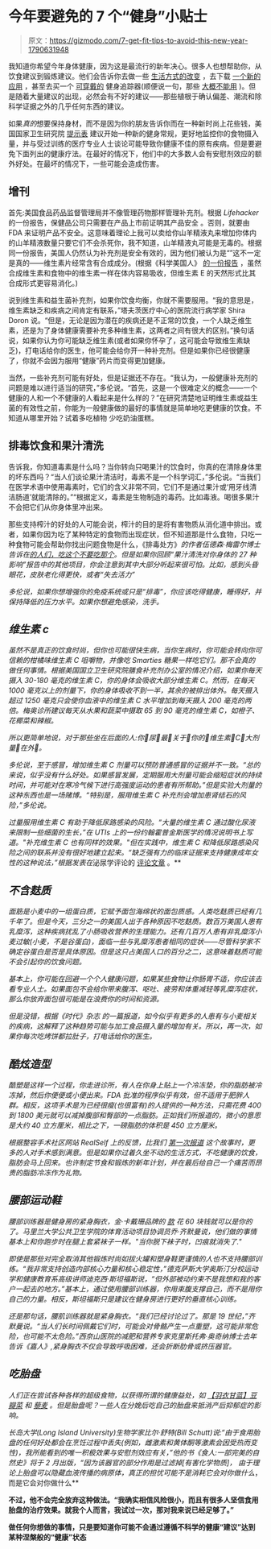 # 今年要避免的 7 个“健身”小贴士

> 原文：<https://gizmodo.com/7-get-fit-tips-to-avoid-this-new-year-1790631948>

我知道你希望今年身体健康，因为这是最流行的新年决心。很多人也想帮助你，从饮食建议到锻炼建议。他们会告诉你去做一些 [生活方式的改变](http://www.health.com/health/gallery/0,,20766435,00.html) ，去下载 [一个新的应用](http://www.chicagotribune.com/lifestyles/health/sc-cons-0105-fitness-aps-20170103-story.html) ，甚至去买一个 [可穿戴的](http://mashable.com/2017/01/01/best-fitness-tech-for-new-years-resolutions/#AC_3DqDmtOqL) 健身追踪器(顺便说一句，那些 [大概不能用](http://gizmodo.com/that-fitness-tracker-might-actually-make-losing-weight-1786881845#_ga=1.267998222.1471213417.1454946308) )。但是随着大量建议的出现，必然会有不好的建议——那些植根于确认偏差、潮流和除科学证据之外的几乎任何东西的建议。



如果*真的*想要保持身材，而不是因为你的朋友告诉你而在一种新时尚上花些钱，美国国家卫生研究院 [提示表](https://www.nhlbi.nih.gov/health/health-topics/topics/obe/causes) 建议开始一种新的健身常规，更好地监控你的食物摄入量，并与受过训练的医疗专业人士谈论可能导致你健康不佳的原有疾病。但是要避免下面列出的健康疗法。在最好的情况下，他们中的大多数人会有安慰剂效应的额外好处。在最坏的情况下，一些可能会造成伤害。

## 增刊

首先:美国食品药品监督管理局并不像管理药物那样管理补充剂。根据 *Lifehacker* 的一份报告，保健品公司只需要在产品上市前证明其产品安全 。否则，就要由 FDA 来证明产品不安全。这意味着理论上我可以卖给你山羊精液丸来增加你体内的山羊精液数量只要它们不会杀死你，我不知道，山羊精液丸可能是无毒的。根据同一份报告，美国人仍然认为补充剂是安全有效的，因为他们被认为是“”这不一定是真的——维生素片经常含有合成成分。(根据《科学美国人》 [的一份报告](https://www.scientificamerican.com/article/do-vitamins-in-pills-diff/) ，虽然合成维生素和食物中的维生素一样在体内容易吸收，但维生素 E 的天然形式比其合成形式更容易消化。)

说到维生素和益生菌补充剂，如果你饮食均衡，你就不需要服用。“我的意思是，维生素缺乏和疾病之间肯定有联系，”塔夫茨医疗中心的医院流行病学家 Shira Doron 说。“但是，无论是因为潜在的疾病还是不正常的饮食，一个人缺乏维生素，还是为了身体健康需要补充多种维生素，这两者之间有很大的区别。”换句话说，如果你认为你可能缺乏维生素(或者如果你怀孕了，这可能会导致维生素缺乏)，打电话给你的医生，他可能会给你开一种补充剂。但是如果你已经很健康了，你就不会因为服用“健康”药片而变得更加健康。

当然，一些补充剂可能有好处，但是证据还不存在。“我认为，一般健康补充剂的问题是难以进行适当的研究，”多伦说。“首先，这是一个很难定义的概念——一个健康的人和一个不健康的人看起来是什么样的？”在研究清楚地证明维生素或益生菌的有效性之前，你能为一般健康做的最好的事情就是简单地吃更健康的饮食。不知道从哪里开始？试着多吃植物 少吃奶油蛋糕。

## 排毒饮食和果汁清洗

告诉我，你知道毒素是什么吗？当你转向只喝果汁的饮食时，你真的在清除身体里的坏东西吗？“当人们谈论果汁清洁时，毒素不是一个科学词汇，”多伦说。“当我们在医学术语中使用毒素时，它们的含义非常不同，它们不是通过果汁或‘用牙线清洁肠道’就能清除的。”“根据定义，毒素是生物制造的毒药。比如毒液。喝很多果汁不会把它们从你身体里冲出来。

那些支持榨汁的好处的人可能会说，榨汁的目的是将有害物质从消化道中排出。或者，如果你因为吃了某种特定的食物而出现症状，但不知道那是什么食物，只吃一种食物可能会帮助你找出问题食物是什么，《排毒处方》*的作者伍德森·梅雷尔博士告诉在[的人们，吃这个不要吃那个](http://www.eatthis.com/juice-cleanse-effects)。但是如果你回顾“果汁清洗对你身体的 27 种影响”报告中的其他项目，你会注意到其中大部分听起来很可怕。比如，感到头昏眼花，皮肤老化得更快，或者“失去活力”*

*多伦说，如果你想增强你的免疫系统或只是“排毒”，你应该吃得健康，睡得好，并保持降低的压力水平。如果你想避免感染，洗手。*

## *维生素 c*

*虽然不是真正的饮食时尚，但你也可能很快生病，当你生病时，你可能会转向你可信赖的柑橘味维生素 C 咀嚼物，并像吃 Smarties 糖果一样吃它们。那不会真的做任何事情。根据美国国立卫生研究院膳食补充剂办公室的情况介绍，如果你每天摄入 30-180 毫克的维生素 C，你的身体会吸收大部分维生素 C。然而，在每天 1000 毫克以上的剂量下，你的身体吸收不到一半，其余的被排出体外。每天摄入超过 1250 毫克只会使你血液中的维生素 C 水平增加到每天摄入 200 毫克的两倍。梅奥诊所建议每天从水果和蔬菜中摄取 65 到 90 毫克的维生素 C，如橙子、花椰菜和辣椒。*

*所以更简单地说，对于那些坐在后面的人:你👏尿👏最👏关于👏你的👏维生素👏C👏大剂量👏在外👏。*

*多伦说，至于感冒，增加维生素 C 剂量可以预防普通感冒的证据并不一致。“总的来说，似乎没有什么好处。如果感冒发展，定期服用大剂量可能会缩短症状的持续时间，并可能对在寒冷气候下进行高强度运动的患者有所帮助。”但是实验大剂量的这种东西也是一场赌博。“特别是，服用维生素 C 补充剂会增加患肾结石的风险，”多伦说。*

*过量服用维生素 C 有助于降低尿路感染的风险。“大量的维生素 C 通过酸化尿液来限制一些细菌的生长，”在 UTIs 上的一份约翰霍普金斯医学的情况说明书上写道。"补充维生素 C 也有同样的效果。"但在实践中，维生素 C 和降低尿路感染风险之间的联系并没有很好地建立起来。“缺乏强有力的临床证据来支持健康成年女性的这种说法，”根据发表在*泌尿学评论的 [评论文章](https://www.ncbi.nlm.nih.gov/pmc/articles/PMC3784967/) 。**

## *不含麸质*

*面筋是小麦中的一组蛋白质，它赋予面包海绵状的面包质感。人类吃麸质已经有几千年了。但是今天，三分之一的美国人出于各种原因不吃麸质。数百万美国人患有乳糜泻，这种疾病扰乱了小肠吸收营养的生理能力。还有几百万人患有非乳糜泻小麦过敏(*小麦，*不是*谷蛋白*)，面临一些与乳糜泻患者相同的症状——尽管科学家不确定谷蛋白是否是具体原因。但是这只占美国人口的百分之二，这意味着麸质可能不会引起你的饮食问题。*

*基本上，你可能在回避一个个人健康问题，如果某些食物让你肠胃不适，你应该去看专业人士。如果面包不会给你带来腹泻、呕吐、疲劳和体重减轻等乳糜泻症状，那么你放弃面包很可能是在浪费你的时间和资源。*

*但是没错，根据《时代》杂志 的一篇报道，如今似乎有更多的人患有与小麦相关的疾病，这解释了这种趋势可能与加工食品摄入量的增加有关。所以，再一次，如果你每次吃烤饼都拉肚子，打电话给你的医生。*

## *酷炫造型*

*酷塑是这样一个过程，你走进诊所，有人在你身上贴上一个冷冻垫，你的脂肪被冷冻掉，然后你便便或小便出来。FDA 批准的程序似乎有效，但不适用于肥胖人群。相反，这项手术是为已经很瘦(也很富有)的人提供的一种方法，只需花费 400 到 1800 美元就可以减掉腹部和臀部的一点脂肪。正如我们所报道的，微小的意思是大约 40 立方厘米，相比之下，一磅脂肪的体积是 450 立方厘米。*

*根据整容手术社区网站 RealSelf 上的反馈，比我们 [第一次报道](http://gizmodo.com/you-can-freeze-your-fat-and-poop-it-out-1704294724#_ga=1.105222535.58920860.1482160580) 这个故事时，更多的人对手术感到满意。但是如果你过着久坐不动的生活方式，不吃健康的饮食，脂肪会马上回来。也许制定节食和锻炼的新年计划，并在最后给自己一个痛苦而昂贵的脂肪冷冻作为礼物。*

## *腰部运动鞋*

*腰部训练器是健身房的紧身胸衣，金·卡戴珊品牌的 [款](https://www.angelcurves.com/products/kardashian-waist-trainer) 花 60 块钱就可以是你的了。马里兰大学公共卫生学院的体育活动项目协调员乔·齐默曼说，他们做的事情基本上和你跑步时在腿上套紧袜子一样。"当你脱下袜子时，凹痕就消失了."*

*即使是那些对完全取消其他锻炼时尚如拔火罐和塑身鞋更谨慎的人也不支持腰部训练。“我非常支持创造内部核心力量和核心稳定性，”德克萨斯大学奥斯汀分校运动学和健康教育系高级讲师迪克西·斯坦福斯说，“但外部被动约束不是我想和我的客户一起去的地方。”基本上，通过使用腰部训练器，你用束腹支撑自己，而不是用你自己的力量。相反，斯坦福斯只是建议在健身房进行更好的垂直核心训练。*

*还是那句话，腰肌训练器就是紧身胸衣。“我们已经讨论过了。那是 19 世纪，”齐默曼说。“当人们长时间佩戴它们时，可能会对骨骼产生一点重塑，这可能非常危险，也可能不太危险。”西奈山医院的减肥和营养专家克里斯托弗·奥奇纳博士去年告诉《嘉人》,紧身胸衣不仅会导致呼吸困难，还会折断肋骨或挤压器官。*

## *吃胎盘*

*人们正在尝试各种各样的超级食物，以获得所谓的健康益处，如 [【羽衣甘蓝】](http://elitedaily.com/wellness/kale-superfood-food-hype/1580991/)[豆瓣菜](http://nymag.com/scienceofus/2016/08/what-does-superfood-even-mean-anyway.html) 和 [藜麦](http://vitals.lifehacker.com/the-most-overrated-healthy-foods-and-what-to-eat-in-1693386771) 。但是胎盘呢？一些人在分娩后吃自己的胎盘来抵消产后抑郁症的影响。*

*长岛大学(Long Island University)生物学家比尔·舒特(Bill Schutt)说:“由于食用胎盘的任何好处都会在烹饪过程中丢失(例如，雌激素和黄体酮等激素会因受热而变性)，我所能看到的唯一积极效果与安慰剂效应有关，”他的书《食人:一部完美的自然史》将于 2 月出版，“因为该器官的部分作用是过滤掉[有害化学物质]， 由于理论上胎盘可以隐藏血液传播的病原体，*真正的*担忧可能不是消耗它会对你做什么*，而是它会对你做什么**

**不过，他不会完全放弃这种做法。“我确实相信风险很小，而且有很多人坚信食用胎盘的治疗效果。就我个人而言，我试过一次，那对我来说已经足够了。”**

**做任何你想做的事情，只是要知道你可能不会通过遵循不科学的健康“建议”达到某种涅槃般的“健康”状态**